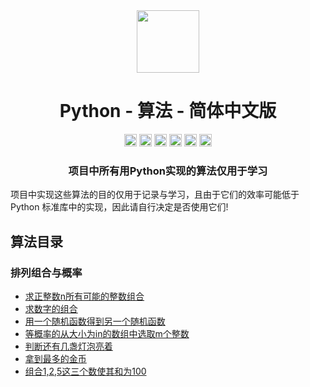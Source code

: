 <div align="center">
<!-- Title: -->
  <a href="https://github.com/TheAlgorithm-SimpleChinese/">
    <img src="https://my-git-hub-1302050737.cos.ap-beijing.myqcloud.com/Profile/plane-1828996.svg" height="100">
  </a>
    <h1><a">Python - 算法</a> - 简体中文版</h1>
<!-- Labels: -->
  <!-- First row: -->
  <a>
    <img src="https://img.shields.io/github/license/hopetree/izone" height="20" alt="Github Ready-to-Code">
  </a>
  <a>
    <img src="https://img.shields.io/pypi/pyversions/Django" height="20" alt="Contributions Welcome">
  </a>
  <a>
    <img src="https://my-git-hub-1302050737.cos.ap-beijing.myqcloud.com/Profile/donate.svg" height="20" alt="Donate">
  </a>
  <img src="https://img.shields.io/github/repo-size/TheAlgorithms/Python.svg?label=Repo%20size&style=flat-square" height="20">
  <a>
    <img src="https://img.shields.io/github/workflow/status/hopetree/izone/Docker%20Image%20CI?logo=github" height="20" alt="Discord chat">
  </a>
  <a>
    <img src="https://img.shields.io/badge/Chat-Gitter-ff69b4.svg?label=Chat&logo=gitter&style=flat-square" height="20" alt="Gitter chat">
  </a>
  <!-- Second row: -->
  <br>
<!-- Short description: -->
  <h3>项目中所有用Python实现的算法仅用于学习</h3>
</div>

项目中实现这些算法的目的仅用于记录与学习，且由于它们的效率可能低于 Python 标准库中的实现，因此请自行决定是否使用它们!

## 算法目录

### 排列组合与概率

* [求正整数n所有可能的整数组合](https://github.com/TheAlgorithm-SimpleChinese/Python/blob/main/排列组合与概率/求正整数n所有可能的整数组合.py)
* [求数字的组合](https://github.com/TheAlgorithm-SimpleChinese/Python/blob/main/排列组合与概率/求数字的组合.py)
* [用一个随机函数得到另一个随机函数](https://github.com/TheAlgorithm-SimpleChinese/Python/blob/main/排列组合与概率/用一个随机函数得到另一个随机函数.py)
* [等概率的从大小为in的数组中选取m个整数](https://github.com/TheAlgorithm-SimpleChinese/Python/blob/main/排列组合与概率/等概率的从大小为in的数组中选取m个整数.py)
* [判断还有几盏灯泡亮着](https://github.com/TheAlgorithm-SimpleChinese/Python/blob/main/排列组合与概率/判断还有几盏灯泡亮着.py)
* [拿到最多的金币](https://github.com/TheAlgorithm-SimpleChinese/Python/blob/main/排列组合与概率/拿到最多的金币.py)
* [组合1,2,5这三个数使其和为100](https://github.com/TheAlgorithm-SimpleChinese/Python/blob/main/排列组合与概率/组合1%2C2%2C5这三个数使其和为100.py)





